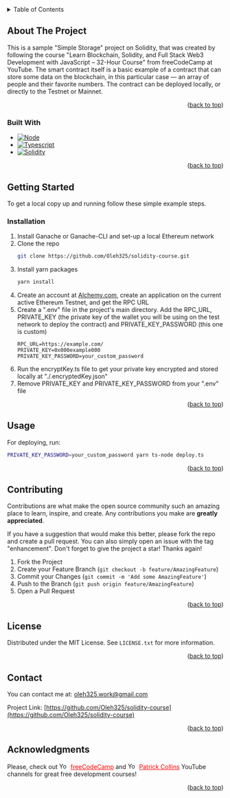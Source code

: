 <!-- TABLE OF CONTENTS -->
<details>
  <summary>Table of Contents</summary>
  <ol>
    <li>
      <a href="#about-the-project">About The Project</a>
      <ul>
        <li><a href="#built-with">Built With</a></li>
      </ul>
    </li>
    <li>
      <a href="#getting-started">Getting Started</a>
      <ul>
        <li><a href="#installation">Installation</a></li>
      </ul>
    </li>
    <li><a href="#usage">Usage</a></li>
    <li><a href="#contributing">Contributing</a></li>
    <li><a href="#license">License</a></li>
    <li><a href="#contact">Contact</a></li>
    <li><a href="#acknowledgments">Acknowledgments</a></li>
  </ol>
</details>

<!-- ABOUT THE PROJECT -->

## About The Project

This is a sample "Simple Storage" project on Solidity, that was created by following the course "Learn Blockchain, Solidity, and Full Stack Web3 Development with JavaScript – 32-Hour Course" from freeCodeCamp at YouTube. The smart contract itself is a basic example of a contract that can store some data on the blockchain, in this particular case — an array of people and their favorite numbers. The contract can be deployed locally, or directly to the Testnet or Mainnet.

<p align="right">(<a href="#readme-top">back to top</a>)</p>

### Built With

-   [![Node][Nodejs.org]][Node-url]
-   [![Typescript][Typescriptlang.org]][Typescript-url]
-   [![Solidity][Soliditylang.org]][Solidity-url]

<p align="right">(<a href="#readme-top">back to top</a>)</p>

<!-- GETTING STARTED -->

## Getting Started

To get a local copy up and running follow these simple example steps.

### Installation

1. Install Ganache or Ganache-CLI and set-up a local Ethereum network
2. Clone the repo
    ```sh
    git clone https://github.com/Oleh325/solidity-course.git
    ```
3. Install yarn packages
    ```sh
    yarn install
    ```
4. Create an account at [Alchemy.com][Alchemy-url], create an application on the current active Ethereum Testnet, and get the RPC URL
5. Create a ".env" file in the project's main directory. Add the RPC_URL, PRIVATE_KEY (the private key of the wallet you will be using on the test network to deploy the contract) and PRIVATE_KEY_PASSWORD (this one is custom)
    ```env
    RPC_URL=https://example.com/
    PRIVATE_KEY=0x000example000
    PRIVATE_KEY_PASSWORD=your_custom_password
    ```
6. Run the encryptKey.ts file to get your private key encrypted and stored locally at "./.encryptedKey.json"
7. Remove PRIVATE_KEY and PRIVATE_KEY_PASSWORD from your ".env" file

<p align="right">(<a href="#readme-top">back to top</a>)</p>

<!-- USAGE EXAMPLES -->

## Usage

For deploying, run:

```sh
PRIVATE_KEY_PASSWORD=your_custom_password yarn ts-node deploy.ts
```

<p align="right">(<a href="#readme-top">back to top</a>)</p>

<!-- CONTRIBUTING -->

## Contributing

Contributions are what make the open source community such an amazing place to learn, inspire, and create. Any contributions you make are **greatly appreciated**.

If you have a suggestion that would make this better, please fork the repo and create a pull request. You can also simply open an issue with the tag "enhancement".
Don't forget to give the project a star! Thanks again!

1. Fork the Project
2. Create your Feature Branch (`git checkout -b feature/AmazingFeature`)
3. Commit your Changes (`git commit -m 'Add some AmazingFeature'`)
4. Push to the Branch (`git push origin feature/AmazingFeature`)
5. Open a Pull Request

<p align="right">(<a href="#readme-top">back to top</a>)</p>

<!-- LICENSE -->

## License

Distributed under the MIT License. See `LICENSE.txt` for more information.

<p align="right">(<a href="#readme-top">back to top</a>)</p>

<!-- CONTACT -->

## Contact

You can contact me at: oleh325.work@gmail.com

Project Link: [https://github.com/Oleh325/solidity-course](https://github.com/Oleh325/solidity-course)

<p align="right">(<a href="#readme-top">back to top</a>)</p>

<!-- ACKNOWLEDGMENTS -->

## Acknowledgments

Please, check out <img src="https://upload.wikimedia.org/wikipedia/commons/e/ef/Youtube_logo.png?20220706172052" alt="Youtube logo" style="height: 15px; width:22.5px;"/> <a href="https://www.youtube.com/@freecodecamp" style="color: red;">freeCodeCamp</a>
 and <img src="https://upload.wikimedia.org/wikipedia/commons/e/ef/Youtube_logo.png?20220706172052" alt="Youtube logo" style="height: 15px; width:22.5px;"/> <a href="https://www.youtube.com/@PatrickAlphaC" style="color: red;">Patrick Collins</a> YouTube channels for great free development courses!


<p align="right">(<a href="#readme-top">back to top</a>)</p>

<!-- MARKDOWN LINKS & IMAGES -->
<!-- https://www.markdownguide.org/basic-syntax/#reference-style-links -->

[linkedin-shield]: https://img.shields.io/badge/-LinkedIn-black.svg?style=for-the-badge&logo=linkedin&colorB=555
[linkedin-url]: https://www.linkedin.com/in/oleh-yatskiv-8746b820b/
[Nodejs.org]: https://img.shields.io/badge/Node%20js-339933?style=for-the-badge&logo=nodedotjs&logoColor=white
[Node-url]: https://nodejs.org/
[Typescriptlang.org]: https://img.shields.io/badge/TypeScript-007ACC?style=for-the-badge&logo=typescript&logoColor=white
[Typescript-url]: https://www.typescriptlang.org/
[Soliditylang.org]: https://img.shields.io/badge/Solidity-e6e6e6?style=for-the-badge&logo=solidity&logoColor=black
[Solidity-url]: https://soliditylang.org/
[Alchemy-url]: https://www.alchemy.com/